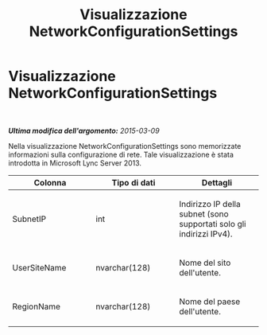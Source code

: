 ﻿---
title: Visualizzazione NetworkConfigurationSettings
TOCTitle: Visualizzazione NetworkConfigurationSettings
ms:assetid: 279ea5d1-5d07-44d4-8133-2557446914ca
ms:mtpsurl: https://technet.microsoft.com/it-it/library/JJ688003(v=OCS.15)
ms:contentKeyID: 49887486
ms.date: 08/24/2015
mtps_version: v=OCS.15
ms.translationtype: HT
---

# Visualizzazione NetworkConfigurationSettings

 

_**Ultima modifica dell'argomento:** 2015-03-09_

Nella visualizzazione NetworkConfigurationSettings sono memorizzate informazioni sulla configurazione di rete. Tale visualizzazione è stata introdotta in Microsoft Lync Server 2013.


<table>
<colgroup>
<col style="width: 33%" />
<col style="width: 33%" />
<col style="width: 33%" />
</colgroup>
<thead>
<tr class="header">
<th>Colonna</th>
<th>Tipo di dati</th>
<th>Dettagli</th>
</tr>
</thead>
<tbody>
<tr class="odd">
<td><p>SubnetIP</p></td>
<td><p>int</p></td>
<td><p>Indirizzo IP della subnet (sono supportati solo gli indirizzi IPv4).</p></td>
</tr>
<tr class="even">
<td><p>UserSiteName</p></td>
<td><p>nvarchar(128)</p></td>
<td><p>Nome del sito dell'utente.</p></td>
</tr>
<tr class="odd">
<td><p>RegionName</p></td>
<td><p>nvarchar(128)</p></td>
<td><p>Nome del paese dell'utente.</p></td>
</tr>
</tbody>
</table>

